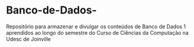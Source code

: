 # Banco-de-Dados-
Repositório para armazenar e divulgar os conteúdos de Banco de Dados 1 aprendidos ao longo do semestre do Curso de Ciências da Computação na Udesc de Joinville
